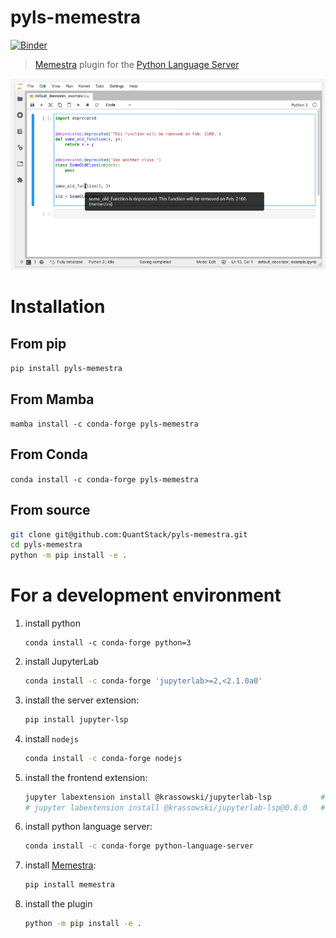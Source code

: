 # pyls-memestra

[![Binder](https://mybinder.org/badge_logo.svg)](https://mybinder.org/v2/gh/QuantStack/pyls-memestra/master?urlpath=/lab/tree/binder/default_decorator_example.ipynb)

> [Memestra](https://github.com/QuantStack/memestra/) plugin for the [Python Language Server](https://github.com/palantir/python-language-server)

![screenshot](./screenshot.png)

# Installation

## From pip

`pip install pyls-memestra`

## From Mamba

`mamba install -c conda-forge pyls-memestra`

## From Conda

`conda install -c conda-forge pyls-memestra`

## From source

```bash
git clone git@github.com:QuantStack/pyls-memestra.git
cd pyls-memestra
python -m pip install -e .
```

# For a development environment

1. install python

    ```
    conda install -c conda-forge python=3
    ```

2. install JupyterLab

    ```bash
    conda install -c conda-forge 'jupyterlab>=2,<2.1.0a0'
    ```

3. install the server extension:

    ```bash
    pip install jupyter-lsp
    ```

4. install `nodejs`

    ```bash
    conda install -c conda-forge nodejs
    ```

5. install the frontend extension:

    ```bash
    jupyter labextension install @krassowski/jupyterlab-lsp           # for JupyterLab 2.x
    # jupyter labextension install @krassowski/jupyterlab-lsp@0.8.0   # for JupyterLab 1.x
    ```

6. install python language server:

    ```bash
    conda install -c conda-forge python-language-server
    ```

7. install [Memestra](https://github.com/QuantStack/memestra):

    ```bash
    pip install memestra
    ```

8. install the plugin

    ```bash
    python -m pip install -e .
    ```
